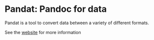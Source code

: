 # Pandat: Pandoc for data

Pandat is a tool to convert data between a variety of different formats.

See the [website](http://pandat-team.github.io/) for more information
